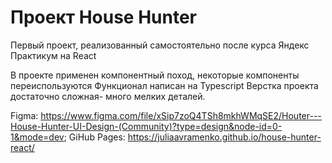 # Проект House Hunter 

Первый проект, реализованный самостоятельно после курса Яндекс Практикум на React

В проекте применен компонентный поход, некоторые компоненты переиспользуются 
Функционал написан на Typescript
Верстка проекта достаточно сложная- много мелких деталей.

Figma: https://www.figma.com/file/xSip7zoQ4TSh8mkhWMqSE2/Houter---House-Hunter-UI-Design-(Community)?type=design&node-id=0-1&mode=dev;
GiHub Pages: https://juliaavramenko.github.io/house-hunter-react/




